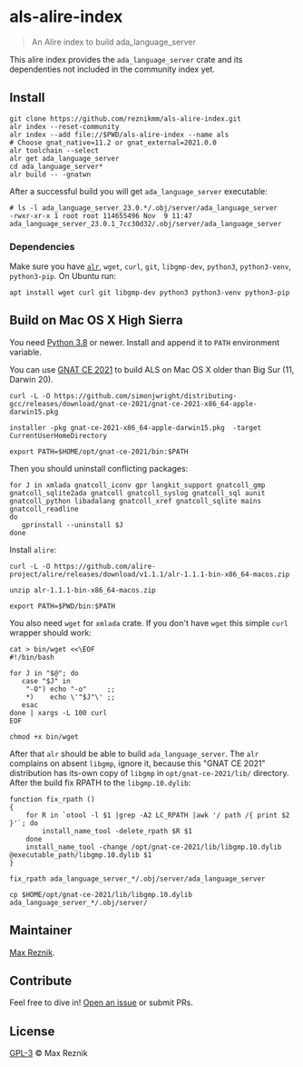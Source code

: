 # als-alire-index

> An Alire index to build ada_language_server

This alire index provides the `ada_language_server` crate
and its dependenties not included in the community index
yet.

## Install

```
git clone https://github.com/reznikmm/als-alire-index.git
alr index --reset-community
alr index --add file://$PWD/als-alire-index --name als
# Choose gnat_native=11.2 or gnat_external=2021.0.0
alr toolchain --select
alr get ada_language_server
cd ada_language_server*
alr build -- -gnatwn
```

After a successful build you will get `ada_language_server` executable:

```
# ls -l ada_language_server_23.0.*/.obj/server/ada_language_server 
-rwxr-xr-x 1 root root 114655496 Nov  9 11:47 ada_language_server_23.0.1_7cc30d32/.obj/server/ada_language_server
```

### Dependencies

Make sure you have [`alr`](https://alire.ada.dev/), `wget`, `curl`, `git`, `libgmp-dev`, `python3`, `python3-venv`, `python3-pip`. On Ubuntu run:

```
apt install wget curl git libgmp-dev python3 python3-venv python3-pip
```

## Build on Mac OS X High Sierra

You need [Python 3.8](https://www.python.org/downloads/macos/) or newer. Install and append it to `PATH` environment variable.

You can use [GNAT CE 2021](https://github.com/simonjwright/distributing-gcc/releases/tag/gnat-ce-2021) to build ALS on Mac OS X older than Big Sur (11, Darwin 20).

```
curl -L -O https://github.com/simonjwright/distributing-gcc/releases/download/gnat-ce-2021/gnat-ce-2021-x86_64-apple-darwin15.pkg

installer -pkg gnat-ce-2021-x86_64-apple-darwin15.pkg  -target CurrentUserHomeDirectory

export PATH=$HOME/opt/gnat-ce-2021/bin:$PATH
```

Then you should uninstall conflicting packages:

```
for J in xmlada gnatcoll_iconv gpr langkit_support gnatcoll_gmp gnatcoll_sqlite2ada gnatcoll gnatcoll_syslog gnatcoll_sql aunit gnatcoll_python libadalang gnatcoll_xref gnatcoll_sqlite mains gnatcoll_readline
do
   gprinstall --uninstall $J
done
```

Install `alire`:
```
curl -L -O https://github.com/alire-project/alire/releases/download/v1.1.1/alr-1.1.1-bin-x86_64-macos.zip

unzip alr-1.1.1-bin-x86_64-macos.zip 

export PATH=$PWD/bin:$PATH
```

You also need `wget` for `xmlada` crate. If you don't have `wget` this simple `curl` wrapper should work:
```
cat > bin/wget <<\EOF
#!/bin/bash

for J in "$@"; do
   case "$J" in
    "-O") echo "-o"     ;;
    *)    echo \'"$J"\' ;;
   esac
done | xargs -L 100 curl
EOF

chmod +x bin/wget
```

After that `alr` should be able to build `ada_language_server`. The `alr` complains on absent `libgmp`, ignore it, because this "GNAT CE 2021" distribution has its-own copy of `libgmp` in `opt/gnat-ce-2021/lib/` directory.
 After the build fix RPATH to the `libgmp.10.dylib`:

```
function fix_rpath ()
{
    for R in `otool -l $1 |grep -A2 LC_RPATH |awk '/ path /{ print $2 }'`; do
        install_name_tool -delete_rpath $R $1
    done
    install_name_tool -change /opt/gnat-ce-2021/lib/libgmp.10.dylib @executable_path/libgmp.10.dylib $1
}

fix_rpath ada_language_server_*/.obj/server/ada_language_server

cp $HOME/opt/gnat-ce-2021/lib/libgmp.10.dylib ada_language_server_*/.obj/server/
```

## Maintainer

[Max Reznik](https://github.com/reznikmm).

## Contribute

Feel free to dive in!
[Open an issue](https://github.com/reznikmm/als-alire-index/issues/new)
or submit PRs.

## License

[GPL-3](LICENSE) © Max Reznik

